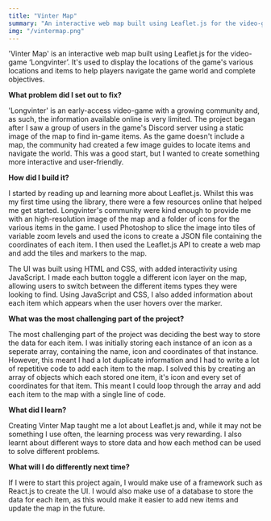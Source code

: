 ```yaml
---
title: "Vinter Map"
summary: "An interactive web map built using Leaflet.js for the video-game ‘Longvinter’."
img: "/vintermap.png"
---
```

'Vinter Map' is an interactive web map built using Leaflet.js for the video-game ‘Longvinter’. It's used to display the locations of the game's various locations and items to help players navigate the game world and complete objectives.

**What problem did I set out to fix?**

'Longvinter' is an early-access video-game with a growing community and, as such, the information available online is very limited. The project began after I saw a group of users in the game's Discord server using a static image of the map to find in-game items. As the game doesn't include a map, the community had created a few image guides to locate items and navigate the world. This was a good start, but I wanted to create something more interactive and user-friendly.

**How did I build it?**

I started by reading up and learning more about Leaflet.js. Whilst this was my first time using the library, there were a few resources online that helped me get started. Longvinter's community were kind enough to provide me with an high-resolution image of the map and a folder of icons for the various items in the game. I used Photoshop to slice the image into tiles of variable zoom levels and used the icons to create a JSON file containing the coordinates of each item. I then used the Leaflet.js API to create a web map and add the tiles and markers to the map.

The UI was built using HTML and CSS, with added interactivity using JavaScript. I made each button toggle a different icon layer on the map, allowing users to switch between the different items types they were looking to find. Using JavaScript and CSS, I also added information about each item which appears when the user hovers over the marker.

**What was the most challenging part of the project?**

The most challenging part of the project was deciding the best way to store the data for each item. I was initially storing each instance of an icon as a seperate array, containing the name, icon and coordinates of that instance. However, this meant I had a lot duplicate information and I had to write a lot of repetitive code to add each item to the map. I solved this by creating an array of objects which each stored one item, it's icon and every set of coordinates for that item. This meant I could loop through the array and add each item to the map with a single line of code.

**What did I learn?**

Creating Vinter Map taught me a lot about Leaflet.js and, while it may not be something I use often, the learning process was very rewarding. I also learnt about different ways to store data and how each method can be used to solve different problems.

**What will I do differently next time?**

If I were to start this project again, I would make use of a framework such as React.js to create the UI. I would also make use of a database to store the data for each item, as this would make it easier to add new items and update the map in the future.